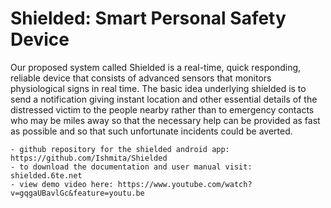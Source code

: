 # Shielded: Smart Personal Safety Device
Our proposed system called Shielded is a real-time, quick responding, reliable device that consists of advanced sensors that monitors physiological signs in real time. The basic idea underlying shielded is to send a notification giving instant location and other essential details of the distressed victim to the people nearby rather than to emergency contacts who may be miles away so that the necessary help can be provided as fast as possible and so that such unfortunate incidents could be averted.

    - github repository for the shielded android app: https://github.com/Ishmita/Shielded
    - to download the documentation and user manual visit: shielded.6te.net
    - view demo video here: https://www.youtube.com/watch?v=gqgaUBavlGc&feature=youtu.be
